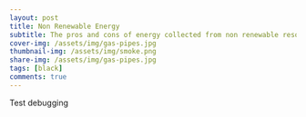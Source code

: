 ```yaml
---
layout: post
title: Non Renewable Energy
subtitle: The pros and cons of energy collected from non renewable resources
cover-img: /assets/img/gas-pipes.jpg
thumbnail-img: /assets/img/smoke.png
share-img: /assets/img/gas-pipes.jpg
tags: [black]
comments: true
---
```


Test debugging
